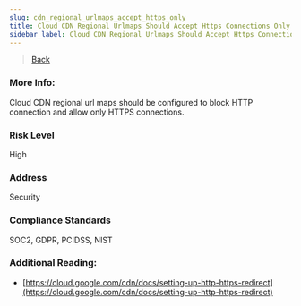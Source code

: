 ```yaml
---
slug: cdn_regional_urlmaps_accept_https_only
title: Cloud CDN Regional Urlmaps Should Accept Https Connections Only
sidebar_label: Cloud CDN Regional Urlmaps Should Accept Https Connections Only
---
```

> [Back](../../gcpcdnmonitoring)

### More Info:
Cloud CDN regional url maps should be configured to block HTTP connection and allow only HTTPS connections.

### Risk Level
High

### Address
Security

### Compliance Standards
SOC2, GDPR, PCIDSS, NIST

### Additional Reading:
- [https://cloud.google.com/cdn/docs/setting-up-http-https-redirect](https://cloud.google.com/cdn/docs/setting-up-http-https-redirect) 
